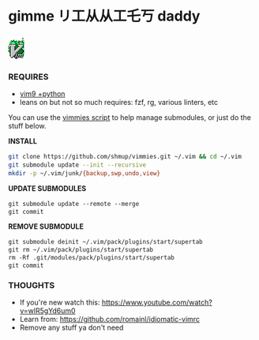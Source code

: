 gimme リ工从从工乇丂 daddy
===================

![vim on fire](junk/vim_on_fire.gif)

### REQUIRES
- [vim9 +python](https://github.com/shmup/vimmies/wiki/Installing-vim8)
- leans on but not so much requires: fzf, rg, various linters, etc

You can use the [vimmies script](https://github.com/shmup/vimmies/blob/master/vimmies) to help manage submodules, or just do the stuff below.

**INSTALL**

```sh
git clone https://github.com/shmup/vimmies.git ~/.vim && cd ~/.vim
git submodule update --init --recursive
mkdir -p ~/.vim/junk/{backup,swp,undo,view}
```

**UPDATE SUBMODULES**
```
git submodule update --remote --merge
git commit
```

**REMOVE SUBMODULE**
```
git submodule deinit ~/.vim/pack/plugins/start/supertab
git rm ~/.vim/pack/plugins/start/supertab
rm -Rf .git/modules/pack/plugins/start/supertab
git commit
```

### THOUGHTS
- If you're new watch this: https://www.youtube.com/watch?v=wlR5gYd6um0
- Learn from: https://github.com/romainl/idiomatic-vimrc
- Remove any stuff ya don't need
